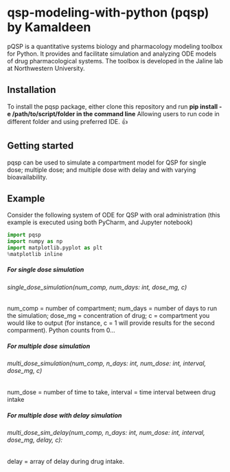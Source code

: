 # qsp-modeling-with-python (pqsp) by Kamaldeen

pQSP is a quantitative systems biology and pharmacology modeling toolbox for Python. It provides and facilitate simulation and analyzing ODE models of drug pharmacological systems. The toolbox is developed in the Jaline lab at Northwestern University.

## Installation
To install the pqsp package, either clone this repository and run **pip install -e /path/to/script/folder in the command line** Allowing users to run code in different folder and using preferred IDE. :+1:



## Getting started
pqsp can be used to simulate a compartment model for QSP for single dose; multiple dose; and multiple dose with delay and with varying bioavailability.

## Example
Consider the following system of ODE for QSP with oral administration (this example is executed using both PyCharm, and Jupyter notebook)
``` Python
import pqsp
import numpy as np
import matplotlib.pyplot as plt
%matplotlib inline
```

##### For single dose simulation

###### single_dose_simulation(num_comp, num_days: int, dose_mg, c)

num_comp = number of compartment; num_days = number of days to run the simulation; dose_mg = concentration of drug; c = compartment you would like to output (for instance, c = 1 will provide results for the second comparment). Python counts from 0...

##### For multiple dose simulation

###### multi_dose_simulation(num_comp, n_days: int, num_dose: int, interval, dose_mg, c)

num_dose = number of time to take, interval = time interval between drug intake 


##### For multiple dose with delay simulation

###### multi_dose_sim_delay(num_comp, n_days: int, num_dose: int, interval, dose_mg, delay, c):

delay = array of delay during drug intake.
